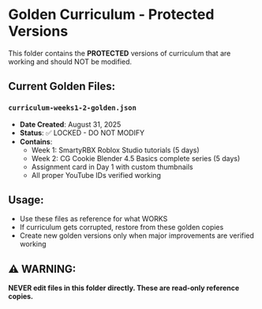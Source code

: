 # Golden Curriculum - Protected Versions

This folder contains the **PROTECTED** versions of curriculum that are working and should NOT be modified.

## Current Golden Files:

### `curriculum-weeks1-2-golden.json`
- **Date Created**: August 31, 2025
- **Status**: ✅ LOCKED - DO NOT MODIFY
- **Contains**: 
  - Week 1: SmartyRBX Roblox Studio tutorials (5 days)
  - Week 2: CG Cookie Blender 4.5 Basics complete series (5 days)
  - Assignment card in Day 1 with custom thumbnails
  - All proper YouTube IDs verified working

## Usage:
- Use these files as reference for what WORKS
- If curriculum gets corrupted, restore from these golden copies
- Create new golden versions only when major improvements are verified working

## ⚠️ WARNING:
**NEVER edit files in this folder directly. These are read-only reference copies.**